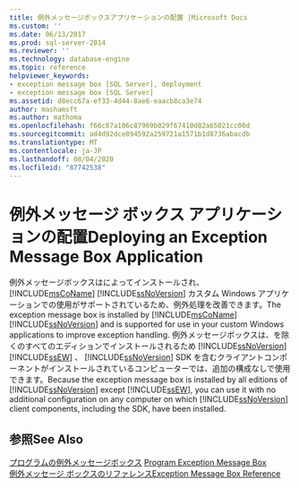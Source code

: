 ```yaml
---
title: 例外メッセージボックスアプリケーションの配置 |Microsoft Docs
ms.custom: ''
ms.date: 06/13/2017
ms.prod: sql-server-2014
ms.reviewer: ''
ms.technology: database-engine
ms.topic: reference
helpviewer_keywords:
- exception message box [SQL Server], deployment
- exception message box [SQL Server]
ms.assetid: d8ecc67a-ef33-4d44-8ae6-eaacb8ca3e74
author: mashamsft
ms.author: mathoma
ms.openlocfilehash: f66c87a106c87969b029f67410d82a65021cc00d
ms.sourcegitcommit: ad4d92dce894592a259721a1571b1d8736abacdb
ms.translationtype: MT
ms.contentlocale: ja-JP
ms.lasthandoff: 08/04/2020
ms.locfileid: "87742538"
---
```

# <a name="deploying-an-exception-message-box-application"></a><span data-ttu-id="c4e67-102">例外メッセージ ボックス アプリケーションの配置</span><span class="sxs-lookup"><span data-stu-id="c4e67-102">Deploying an Exception Message Box Application</span></span>
  <span data-ttu-id="c4e67-103">例外メッセージボックスはによってインストールされ、 [!INCLUDE[msCoName](../../includes/msconame-md.md)] [!INCLUDE[ssNoVersion](../../includes/ssnoversion-md.md)] カスタム Windows アプリケーションでの使用がサポートされているため、例外処理を改善できます。</span><span class="sxs-lookup"><span data-stu-id="c4e67-103">The exception message box is installed by [!INCLUDE[msCoName](../../includes/msconame-md.md)] [!INCLUDE[ssNoVersion](../../includes/ssnoversion-md.md)] and is supported for use in your custom Windows applications to improve exception handling.</span></span> <span data-ttu-id="c4e67-104">例外メッセージボックスは、を除くのすべてのエディションでインストールされるため [!INCLUDE[ssNoVersion](../../includes/ssnoversion-md.md)] [!INCLUDE[ssEW](../../includes/ssew-md.md)] 、 [!INCLUDE[ssNoVersion](../../includes/ssnoversion-md.md)] SDK を含むクライアントコンポーネントがインストールされているコンピューターでは、追加の構成なしで使用できます。</span><span class="sxs-lookup"><span data-stu-id="c4e67-104">Because the exception message box is installed by all editions of [!INCLUDE[ssNoVersion](../../includes/ssnoversion-md.md)] except [!INCLUDE[ssEW](../../includes/ssew-md.md)], you can use it with no additional configuration on any computer on which [!INCLUDE[ssNoVersion](../../includes/ssnoversion-md.md)] client components, including the SDK, have been installed.</span></span>  
  
## <a name="see-also"></a><span data-ttu-id="c4e67-105">参照</span><span class="sxs-lookup"><span data-stu-id="c4e67-105">See Also</span></span>  
 <span data-ttu-id="c4e67-106">[プログラムの例外メッセージボックス](../../../2014/database-engine/dev-guide/program-exception-message-box.md) </span><span class="sxs-lookup"><span data-stu-id="c4e67-106">[Program Exception Message Box](../../../2014/database-engine/dev-guide/program-exception-message-box.md) </span></span>  
 [<span data-ttu-id="c4e67-107">例外メッセージ ボックスのリファレンス</span><span class="sxs-lookup"><span data-stu-id="c4e67-107">Exception Message Box Reference</span></span>](../../../2014/database-engine/dev-guide/exception-message-box-reference.md)  
  
  
